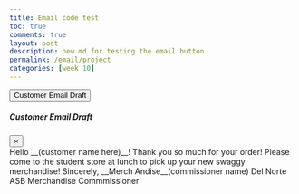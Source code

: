 ```yaml
---
title: Email code test
toc: true
comments: true
layout: post
description: new md for testing the email button
permalink: /email/project
categories: [week 10]
---
```



<!-- trying new format from Getbootstrap website- has a modal with button>
<!-- Button trigger modal -->
<button type="button" class="btn btn-primary" data-toggle="modal" data-target="#exampleModal">
  Customer Email Draft
</button>

<!-- Modal -->
<div class="modal fade" id="exampleModal" tabindex="-1" role="dialog" aria-labelledby="exampleModalLabel" aria-hidden="true">
  <div class="modal-dialog" role="document">
    <div class="modal-content">
      <div class="modal-header">
        <h5 class="modal-title" id="exampleModalLabel">Customer Email Draft</h5>
        <button type="button" class="close" data-dismiss="modal" aria-label="Close">
          <span aria-hidden="true">&times;</span>
        </button>
      </div>
      <div class="modal-body">
                Hello __(customer name here)__!
                    Thank you so much for your order! Please come to the student store at lunch to pick up your new swaggy merchandise!
                Sincerely,
                __Merch Andise__(commissioner name)
                Del Norte ASB
                Merchandise Commmissioner
      </div>
      </div>
    </div>
  </div>
</div>

